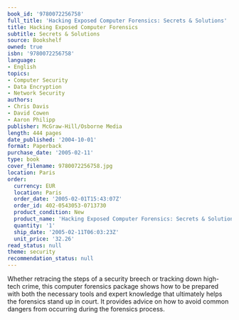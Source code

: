 ```yaml
---
book_id: '9780072256758'
full_title: 'Hacking Exposed Computer Forensics: Secrets & Solutions'
title: Hacking Exposed Computer Forensics
subtitle: Secrets & Solutions
source: Bookshelf
owned: true
isbn: '9780072256758'
language:
- English
topics:
- Computer Security
- Data Encryption
- Network Security
authors:
- Chris Davis
- David Cowen
- Aaron Philipp
publisher: McGraw-Hill/Osborne Media
length: 444 pages
date_published: '2004-10-01'
format: Paperback
purchase_date: '2005-02-11'
type: book
cover_filename: 9780072256758.jpg
location: Paris
order:
  currency: EUR
  location: Paris
  order_date: '2005-02-01T15:43:07Z'
  order_id: 402-0543053-0713730
  product_condition: New
  product_name: 'Hacking Exposed Computer Forensics: Secrets & Solutions'
  quantity: '1'
  ship_date: '2005-02-11T06:03:23Z'
  unit_price: '32.26'
read_status: null
theme: security
recommendation_status: null
---
```

Whether retracing the steps of a security breech or tracking down high-tech crime, this computer forensics package shows how to be prepared with both the necessary tools and expert knowledge that ultimately helps the forensics stand up in court. It provides advice on how to avoid common dangers from occurring during the forensics process.

